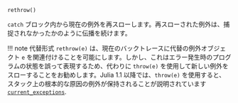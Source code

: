 ```
rethrow()
```

`catch` ブロック内から現在の例外を再スローします。再スローされた例外は、捕捉されなかったかのように伝播を続けます。

!!! note
    代替形式 `rethrow(e)` は、現在のバックトレースに代替の例外オブジェクト `e` を関連付けることを可能にします。しかし、これはエラー発生時のプログラムの状態を誤って表現するため、代わりに `throw(e)` を使用して新しい例外をスローすることをお勧めします。Julia 1.1 以降では、`throw(e)` を使用すると、スタック上の根本的な原因の例外が保持されることが説明されています [`current_exceptions`](@ref).

